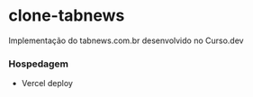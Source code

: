 # clone-tabnews

Implementação do tabnews.com.br desenvolvido no Curso.dev

### Hospedagem

- Vercel deploy
